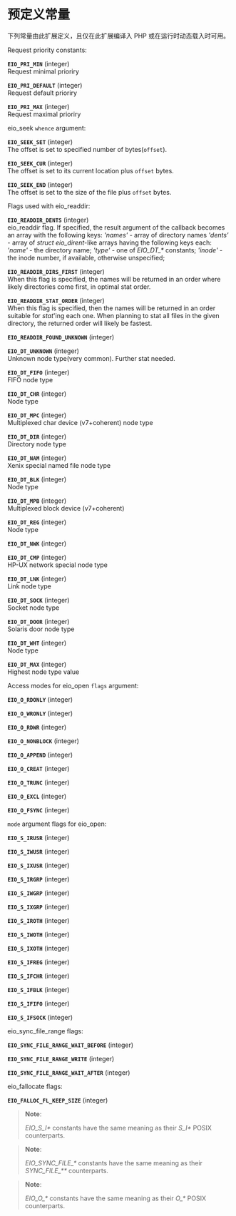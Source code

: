 预定义常量
==========

下列常量由此扩展定义，且仅在此扩展编译入 PHP 或在运行时动态载入时可用。

Request priority constants:

**`EIO_PRI_MIN`** (<span class="type">integer</span>)  
<span class="simpara"> Request minimal prioriry </span>

**`EIO_PRI_DEFAULT`** (<span class="type">integer</span>)  
<span class="simpara"> Request default prioriry </span>

**`EIO_PRI_MAX`** (<span class="type">integer</span>)  
<span class="simpara"> Request maximal prioriry </span>

<span class="function">eio\_seek</span> `whence` argument:

**`EIO_SEEK_SET`** (<span class="type">integer</span>)  
<span class="simpara"> The offset is set to specified number of
bytes(`offset`). </span>

**`EIO_SEEK_CUR`** (<span class="type">integer</span>)  
<span class="simpara"> The offset is set to its current location plus
`offset` bytes. </span>

**`EIO_SEEK_END`** (<span class="type">integer</span>)  
<span class="simpara"> The offset is set to the size of the file plus
`offset` bytes. </span>

Flags used with <span class="function">eio\_readdir</span>:

**`EIO_READDIR_DENTS`** (<span class="type">integer</span>)  
<span class="simpara"> <span class="function">eio\_readdir</span> flag.
If specified, the result argument of the callback becomes an array with
the following keys: *'names'* - array of directory names *'dents'* -
array of *struct eio\_dirent*-like arrays having the following keys
each: *'name'* - the directory name; *'type'* - one of *EIO\_DT\_\**
constants; *'inode'* - the inode number, if available, otherwise
unspecified; </span>

**`EIO_READDIR_DIRS_FIRST`** (<span class="type">integer</span>)  
<span class="simpara"> When this flag is specified, the names will be
returned in an order where likely directories come first, in optimal
stat order. </span>

**`EIO_READDIR_STAT_ORDER`** (<span class="type">integer</span>)  
<span class="simpara"> When this flag is specified, then the names will
be returned in an order suitable for *stat*'ing each one. When planning
to <span class="function">stat</span> all files in the given directory,
the returned order will likely be fastest. </span>

**`EIO_READDIR_FOUND_UNKNOWN`** (<span class="type">integer</span>)  
<span class="simpara"> </span>

**`EIO_DT_UNKNOWN`** (<span class="type">integer</span>)  
<span class="simpara"> Unknown node type(very common). Further <span
class="function">stat</span> needed. </span>

**`EIO_DT_FIFO`** (<span class="type">integer</span>)  
<span class="simpara"> FIFO node type </span>

**`EIO_DT_CHR`** (<span class="type">integer</span>)  
<span class="simpara"> Node type </span>

**`EIO_DT_MPC`** (<span class="type">integer</span>)  
<span class="simpara"> Multiplexed char device (v7+coherent) node type
</span>

**`EIO_DT_DIR`** (<span class="type">integer</span>)  
<span class="simpara"> Directory node type </span>

**`EIO_DT_NAM`** (<span class="type">integer</span>)  
<span class="simpara"> Xenix special named file node type </span>

**`EIO_DT_BLK`** (<span class="type">integer</span>)  
<span class="simpara"> Node type </span>

**`EIO_DT_MPB`** (<span class="type">integer</span>)  
<span class="simpara"> Multiplexed block device (v7+coherent) </span>

**`EIO_DT_REG`** (<span class="type">integer</span>)  
<span class="simpara"> Node type </span>

**`EIO_DT_NWK`** (<span class="type">integer</span>)  
<span class="simpara"> </span>

**`EIO_DT_CMP`** (<span class="type">integer</span>)  
<span class="simpara"> HP-UX network special node type </span>

**`EIO_DT_LNK`** (<span class="type">integer</span>)  
<span class="simpara"> Link node type </span>

**`EIO_DT_SOCK`** (<span class="type">integer</span>)  
<span class="simpara"> Socket node type </span>

**`EIO_DT_DOOR`** (<span class="type">integer</span>)  
<span class="simpara"> Solaris door node type </span>

**`EIO_DT_WHT`** (<span class="type">integer</span>)  
<span class="simpara"> Node type </span>

**`EIO_DT_MAX`** (<span class="type">integer</span>)  
<span class="simpara"> Highest node type value </span>

Access modes for <span class="function">eio\_open</span> `flags`
argument:

**`EIO_O_RDONLY`** (<span class="type">integer</span>)  
<span class="simpara"> </span>

**`EIO_O_WRONLY`** (<span class="type">integer</span>)  
<span class="simpara"> </span>

**`EIO_O_RDWR`** (<span class="type">integer</span>)  
<span class="simpara"> </span>

**`EIO_O_NONBLOCK`** (<span class="type">integer</span>)  
<span class="simpara"> </span>

**`EIO_O_APPEND`** (<span class="type">integer</span>)  
<span class="simpara"> </span>

**`EIO_O_CREAT`** (<span class="type">integer</span>)  
<span class="simpara"> </span>

**`EIO_O_TRUNC`** (<span class="type">integer</span>)  
<span class="simpara"> </span>

**`EIO_O_EXCL`** (<span class="type">integer</span>)  
<span class="simpara"> </span>

**`EIO_O_FSYNC`** (<span class="type">integer</span>)  
<span class="simpara"> </span>

`mode` argument flags for <span class="function">eio\_open</span>:

**`EIO_S_IRUSR`** (<span class="type">integer</span>)  
<span class="simpara"> </span>

**`EIO_S_IWUSR`** (<span class="type">integer</span>)  
<span class="simpara"> </span>

**`EIO_S_IXUSR`** (<span class="type">integer</span>)  
<span class="simpara"> </span>

**`EIO_S_IRGRP`** (<span class="type">integer</span>)  
<span class="simpara"> </span>

**`EIO_S_IWGRP`** (<span class="type">integer</span>)  
<span class="simpara"> </span>

**`EIO_S_IXGRP`** (<span class="type">integer</span>)  
<span class="simpara"> </span>

**`EIO_S_IROTH`** (<span class="type">integer</span>)  
<span class="simpara"> </span>

**`EIO_S_IWOTH`** (<span class="type">integer</span>)  
<span class="simpara"> </span>

**`EIO_S_IXOTH`** (<span class="type">integer</span>)  
<span class="simpara"> </span>

**`EIO_S_IFREG`** (<span class="type">integer</span>)  
<span class="simpara"> </span>

**`EIO_S_IFCHR`** (<span class="type">integer</span>)  
<span class="simpara"> </span>

**`EIO_S_IFBLK`** (<span class="type">integer</span>)  
<span class="simpara"> </span>

**`EIO_S_IFIFO`** (<span class="type">integer</span>)  
<span class="simpara"> </span>

**`EIO_S_IFSOCK`** (<span class="type">integer</span>)  
<span class="simpara"> </span>

<span class="function">eio\_sync\_file\_range</span> flags:

**`EIO_SYNC_FILE_RANGE_WAIT_BEFORE`** (<span class="type">integer</span>)  
<span class="simpara"> </span>

**`EIO_SYNC_FILE_RANGE_WRITE`** (<span class="type">integer</span>)  
<span class="simpara"> </span>

**`EIO_SYNC_FILE_RANGE_WAIT_AFTER`** (<span class="type">integer</span>)  
<span class="simpara"> </span>

<span class="function">eio\_fallocate</span> flags:

**`EIO_FALLOC_FL_KEEP_SIZE`** (<span class="type">integer</span>)  
<span class="simpara"> </span>

> **Note**:
>
> *EIO\_S\_I\** constants have the same meaning as their *S\_I\** POSIX
> counterparts.

> **Note**:
>
> *EIO\_SYNC\_FILE\_\** constants have the same meaning as their
> *SYNC\_FILE\_\*\** counterparts.

> **Note**:
>
> *EIO\_O\_\** constants have the same meaning as their *O\_\** POSIX
> counterparts.
